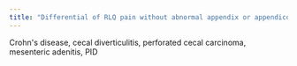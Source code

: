 ```yaml
---
title: "Differential of RLQ pain without abnormal appendix or appendicolith?"
---
```

Crohn's disease, cecal diverticulitis, perforated cecal carcinoma, mesenteric adenitis, PID

